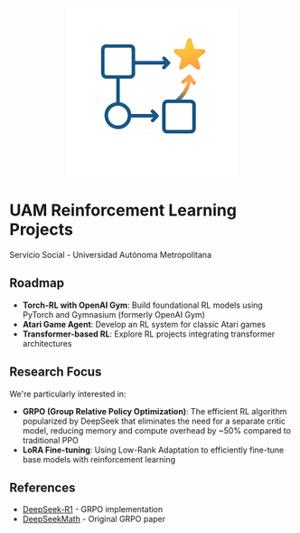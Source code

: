 <p align="center">
  <img src="project-icon.png" alt="Project Icon" width="300"/>
</p>

# UAM Reinforcement Learning Projects

Servicio Social - Universidad Autónoma Metropolitana

## Roadmap

- **Torch-RL with OpenAI Gym**: Build foundational RL models using PyTorch and Gymnasium (formerly OpenAI Gym)
- **Atari Game Agent**: Develop an RL system for classic Atari games
- **Transformer-based RL**: Explore RL projects integrating transformer architectures

## Research Focus

We're particularly interested in:

- **GRPO (Group Relative Policy Optimization)**: The efficient RL algorithm popularized by DeepSeek that eliminates the need for a separate critic model, reducing memory and compute overhead by ~50% compared to traditional PPO
- **LoRA Fine-tuning**: Using Low-Rank Adaptation to efficiently fine-tune base models with reinforcement learning

## References

- [DeepSeek-R1](https://arxiv.org/abs/2501.12948) - GRPO implementation
- [DeepSeekMath](https://arxiv.org/abs/2402.03300) - Original GRPO paper
